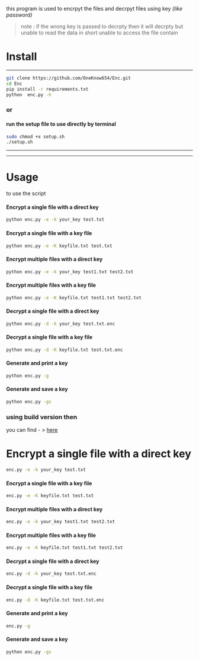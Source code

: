 this program is used to encrpyt  the files and  decrpyt files using key *(like password)* 
> note : if the wrong key is passed to decrpty then it will decrpty but unable to read the data in short unable to access the file contain



# Install
---

```bash
git clone https://github.com/OneKnow654/Enc.git
cd Enc
pip install -r requirements.txt
python  enc.py -h
```

### or

#### run the setup file to use directly by terminal
```bash
sudo chmod +x setup.sh
./setup.sh

```

---

---
# Usage
to use the script

#### Encrypt a single file with a direct key
```bash
python enc.py -e -k your_key test.txt
```
#### Encrypt a single file with a key file
```bash
python enc.py -e -K keyfile.txt test.txt
```


#### Encrypt multiple files with a direct key
```bash
python enc.py -e -k your_key test1.txt test2.txt
```

#### Encrypt multiple files with a key file
```bash
python enc.py -e -K keyfile.txt test1.txt test2.txt
```

#### Decrypt a single file with a direct key
```bash
python enc.py -d -k your_key test.txt.enc
```

#### Decrypt a single file with a key file
```bash
python enc.py -d -K keyfile.txt test.txt.enc
```

#### Generate and print a key
```bash
python enc.py -g
```

#### Generate and save a key
```bash
python enc.py -gs
``````
### using build version then 
you can find  - >  [ here ](https://github.com/OneKnow654/Enc/releases/download/Oneknown654/enc)


# Encrypt a single file with a direct key
```bash
enc.py -e -k your_key test.txt
```

#### Encrypt a single file with a key file
```bash
enc.py -e -K keyfile.txt test.txt
```

#### Encrypt multiple files with a direct key
```bash
enc.py -e -k your_key test1.txt test2.txt
```

#### Encrypt multiple files with a key file
```bash
enc.py -e -K keyfile.txt test1.txt test2.txt
```

#### Decrypt a single file with a direct key
```bash
enc.py -d -k your_key test.txt.enc
```

#### Decrypt a single file with a key file
```bash
enc.py -d -K keyfile.txt test.txt.enc
```

#### Generate and print a key
```bash
enc.py -g
```

#### Generate and save a key
```bash
python enc.py -gs
```

